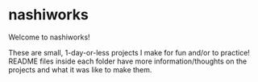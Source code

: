 # nashiworks
Welcome to nashiworks!

These are small, 1-day-or-less projects I make for fun and/or to practice!
README files inside each folder have more information/thoughts on the projects and what it was like to make them.
